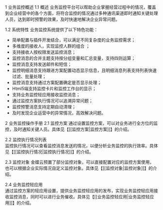  1 业务监控概述 
 1.1 概述 
业务监控平台可以帮助企业掌握经营过程中的情况，覆盖到企业经营中的各个方面，将符合监控的情况通过多种通讯渠道即时通知关键处理人员，达到即时预警的效果，及时快速地解决企业异常问题。

 1.2 系统特性 
业务监控系统提供了以下特色功能：
  - 简单配置与插件开发结合，可以满足不同复杂度的业务监控需求； 
  - 多维度的接收人，实现监控人群的组合 ；
  - 支持接收人按权限发送监控消息； 
  - 监控消息的合并主题支持按分组变量和汇总变量，支持四则运算； 
  - 监控消息支持发送邮件和短信；
  - 监控明细消息支持跟进方案配置动态显示信息，且明细消息列表支持列表快速过滤、批量处理；
  - 监控消息支持通过方案配置确定是否显示处理；
  - Html5端支持监控卡片和监控工作台的显示；
  - 支持业务监控轻应用接收监控消息；
  - 通过监控方案执行情况可以追溯异常问题； 
  - 监控预警消息支持定期自动清理；
  - 及时发现企业运营中的异常情况，高效解决问题。 

 2 业务监控操作手册 
 2.1 监控方案 
通过设置监控方案，可以对业务进行全方位的监控，及时通知关键人员。具体见【[[监控方案|监控方案]]】的介绍。

 2.2 监控执行情况列表  
监控执行情况可以查看监控消息发送的情况，以便分析业务监控的执行效率。具体见【[[监控执行情况|监控执行情况]]】的介绍。

 2.3 监控对象 
金蝶云预置了部分监控对象，可以直接配置对应的监控方案使用，也可以根据企业实际情况自定义监控对象。具体见【[[监控对象|监控对象]]】的介绍。

 2.4 业务监控轻应用  
通过监控方案的轻应用设置，提供业务监控轻应用的发布，实现业务监控轻应用接收监控消息，同时可以进行业务催收。具体见【[[业务监控轻应用|业务监控轻应用]]】的介绍。
